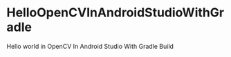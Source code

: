 HelloOpenCVInAndroidStudioWithGradle
====================================

Hello world in OpenCV In Android Studio With Gradle Build

